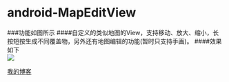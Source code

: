 ﻿# android-MapEditView
###功能如图所示
####自定义的类似地图的View，支持移动、放大、缩小，长按短按生成不同覆盖物，另外还有地图编辑的功能(暂时只支持手画)。
####效果如下<br>
![](https://github.com/adzcsx2/android-MapEditView/raw/master/show.gif)

[我的博客](http://blog.csdn.net/adzcsx2)

